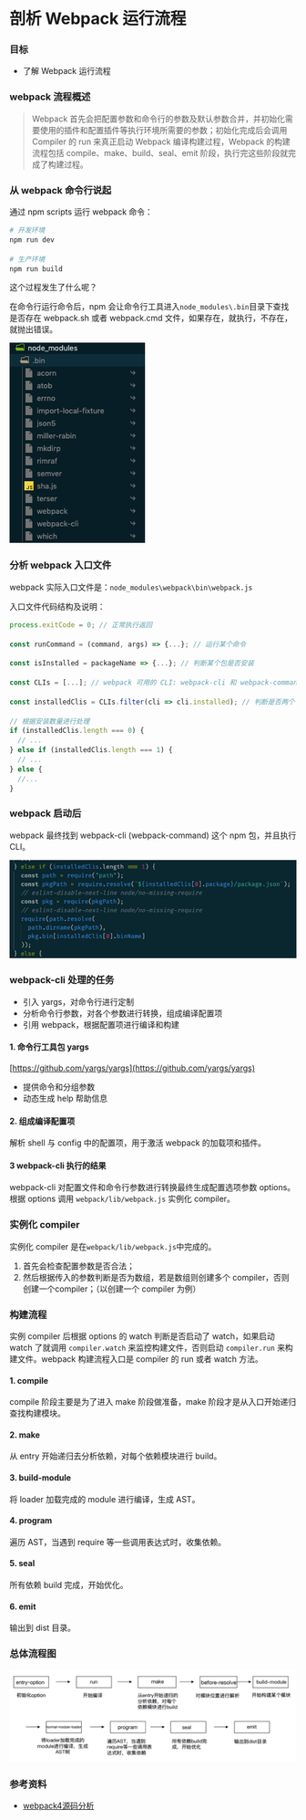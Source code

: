 # 剖析 Webpack 运行流程

### 目标
- 了解 Webpack 运行流程

### webpack 流程概述
> Webpack 首先会把配置参数和命令行的参数及默认参数合并，并初始化需要使用的插件和配置插件等执行环境所需要的参数；初始化完成后会调用 Compiler 的 run 来真正启动 Webpack 编译构建过程，Webpack 的构建流程包括 compile、make、build、seal、emit 阶段，执行完这些阶段就完成了构建过程。

### 从 webpack 命令行说起
通过 npm scripts 运行 webpack 命令：

``` sh
# 开发环境
npm run dev

# 生产环境
npm run build
```

这个过程发生了什么呢？

在命令行运行命令后，npm 会让命令行工具进入`node_modules\.bin`目录下查找是否存在 webpack.sh 或者 webpack.cmd 文件，如果存在，就执行，不存在，就抛出错误。

![](../images/bin.png)

### 分析 webpack 入口文件

webpack 实际入口文件是：`node_modules\webpack\bin\webpack.js`

入口文件代码结构及说明：

``` js
process.exitCode = 0; // 正常执行返回

const runCommand = (command, args) => {...}; // 运行某个命令

const isInstalled = packageName => {...}; // 判断某个包是否安装

const CLIs = [...]; // webpack 可用的 CLI: webpack-cli 和 webpack-command

const installedClis = CLIs.filter(cli => cli.installed); // 判断是否两个 CLI 是否都安装了

// 根据安装数量进行处理
if (installedClis.length === 0) {
  // ...
} else if (installedClis.length === 1) {
  // ...
} else {
  //...
}
```

### webpack 启动后
webpack 最终找到 webpack-cli (webpack-command) 这个 npm 包，并且执行 CLI。

![](../images/cli.png)

### webpack-cli 处理的任务
- 引入 yargs，对命令行进行定制
- 分析命令行参数，对各个参数进行转换，组成编译配置项
- 引用 webpack，根据配置项进行编译和构建

#### 1. 命令行工具包 yargs
[https://github.com/yargs/yargs](https://github.com/yargs/yargs)
- 提供命令和分组参数
- 动态生成 help 帮助信息

#### 2. 组成编译配置项
解析 shell 与 config 中的配置项，用于激活 webpack 的加载项和插件。

#### 3 webpack-cli 执行的结果
webpack-cli 对配置文件和命令行参数进行转换最终生成配置选项参数 options。根据 options 调用 `webpack/lib/webpack.js` 实例化 compiler。

### 实例化 compiler
实例化 compiler 是在`webpack/lib/webpack.js`中完成的。

1. 首先会检查配置参数是否合法；
2. 然后根据传入的参数判断是否为数组，若是数组则创建多个 compiler，否则创建一个compiler；（以创建一个 compiler 为例）

### 构建流程
实例 compiler 后根据 options 的 watch 判断是否启动了 watch，如果启动 watch 了就调用 `compiler.watch` 来监控构建文件，否则启动 `compiler.run` 来构建文件。webpack 构建流程入口是 compiler 的 run 或者 watch 方法。

#### 1. compile
compile 阶段主要是为了进入 make 阶段做准备，make 阶段才是从入口开始递归查找构建模块。

#### 2. make
从 entry 开始递归去分析依赖，对每个依赖模块进行 build。

#### 3. build-module
将 loader 加载完成的 module 进行编译，生成 AST。

#### 4. program
遍历 AST，当遇到 require 等一些调用表达式时，收集依赖。

#### 5. seal
所有依赖 build 完成，开始优化。

#### 6. emit
输出到 dist 目录。

### 总体流程图
![](../images/progress.png)

### 参考资料
- [webpack4源码分析](https://juejin.im/post/5c1859745188254fef232ead#comment)